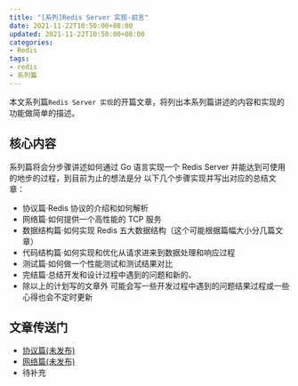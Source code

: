 ```yaml
---
title: "[系列]Redis Server 实现·前言"
date: 2021-11-22T10:50:00+08:00
updated: 2021-11-22T10:50:00+08:00
categories: 
- Redis
tags:
- redis
- 系列篇
---
```


本文系列篇`Redis Server 实现`的开篇文章，将列出本系列篇讲述的内容和实现的功能做简单的描述。

## 核心内容

系列篇将会分步骤讲述如何通过 Go 语言实现一个 Redis Server 并能达到可使用的地步的过程，到目前为止的想法是分
以下几个步骤实现并写出对应的总结文章：

- 协议篇·Redis 协议的介绍和如何解析
- 网络篇·如何提供一个高性能的 TCP 服务
- 数据结构篇·如何实现 Redis 五大数据结构（这个可能根据篇幅大小分几篇文章）
- 代码结构篇·如何实现和优化从请求进来到数据处理和响应过程
- 测试篇·如何做一个性能测试和测试结果对比
- 完结篇·总结开发和设计过程中遇到的问题和新的、
- 除以上的计划写的文章外 可能会写一些开发过程中遇到的问题结果过程或一些心得也会不定时更新

## 文章传送门

- [协议篇(未发布)](https://yusank.github.io/posts/redis-server-protocol/)
- [网络篇(未发布)](https://yusank.github.io)
- 待补充